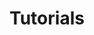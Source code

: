 ---
layout: child_layout/tutorials
title: Tutorials
permalink: /tutorials/
hero: /assets/img/content/hero/hero-underwater.jpg
hero_classes: has-bleed-tintX
theme: theme-light
logo: /assets/img/content/branding/logo-type--white-transparent.svg
hero_text: /assets/img/layout/headings/heading-dev-tuts--light.svg
---